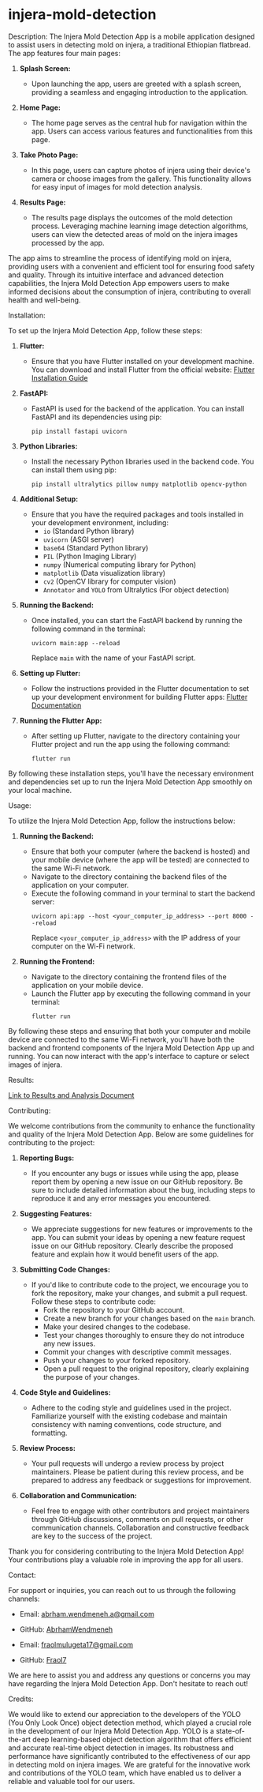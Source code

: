 # injera-mold-detection


Description:
The Injera Mold Detection App is a mobile application designed to assist users in detecting mold on injera, a traditional Ethiopian flatbread. The app features four main pages:

1. **Splash Screen:**
   - Upon launching the app, users are greeted with a splash screen, providing a seamless and engaging introduction to the application.

2. **Home Page:**
   - The home page serves as the central hub for navigation within the app. Users can access various features and functionalities from this page.

3. **Take Photo Page:**
   - In this page, users can capture photos of injera using their device's camera or choose images from the gallery. This functionality allows for easy input of images for mold detection analysis.

4. **Results Page:**
   - The results page displays the outcomes of the mold detection process. Leveraging machine learning image detection algorithms, users can view the detected areas of mold on the injera images processed by the app.

The app aims to streamline the process of identifying mold on injera, providing users with a convenient and efficient tool for ensuring food safety and quality. Through its intuitive interface and advanced detection capabilities, the Injera Mold Detection App empowers users to make informed decisions about the consumption of injera, contributing to overall health and well-being.




Installation:

To set up the Injera Mold Detection App, follow these steps:

1. **Flutter:**
   - Ensure that you have Flutter installed on your development machine. You can download and install Flutter from the official website: [Flutter Installation Guide](https://flutter.dev/docs/get-started/install)

2. **FastAPI:**
   - FastAPI is used for the backend of the application. You can install FastAPI and its dependencies using pip:
     ```
     pip install fastapi uvicorn
     ```

3. **Python Libraries:**
   - Install the necessary Python libraries used in the backend code. You can install them using pip:
     ```
     pip install ultralytics pillow numpy matplotlib opencv-python
     ```

4. **Additional Setup:**
   - Ensure that you have the required packages and tools installed in your development environment, including:
     - `io` (Standard Python library)
     - `uvicorn` (ASGI server)
     - `base64` (Standard Python library)
     - `PIL` (Python Imaging Library)
     - `numpy` (Numerical computing library for Python)
     - `matplotlib` (Data visualization library)
     - `cv2` (OpenCV library for computer vision)
     - `Annotator` and `YOLO` from Ultralytics (For object detection)

5. **Running the Backend:**
   - Once installed, you can start the FastAPI backend by running the following command in the terminal:
     ```
     uvicorn main:app --reload
     ```
     Replace `main` with the name of your FastAPI script.

6. **Setting up Flutter:**
   - Follow the instructions provided in the Flutter documentation to set up your development environment for building Flutter apps: [Flutter Documentation](https://flutter.dev/docs/get-started/install)

7. **Running the Flutter App:**
   - After setting up Flutter, navigate to the directory containing your Flutter project and run the app using the following command:
     ```
     flutter run
     ```

By following these installation steps, you'll have the necessary environment and dependencies set up to run the Injera Mold Detection App smoothly on your local machine.





Usage:

To utilize the Injera Mold Detection App, follow the instructions below:

1. **Running the Backend:**
   - Ensure that both your computer (where the backend is hosted) and your mobile device (where the app will be tested) are connected to the same Wi-Fi network.
   - Navigate to the directory containing the backend files of the application on your computer.
   - Execute the following command in your terminal to start the backend server:
     ```
     uvicorn api:app --host <your_computer_ip_address> --port 8000 --reload
     ```
     Replace `<your_computer_ip_address>` with the IP address of your computer on the Wi-Fi network.

2. **Running the Frontend:**
   - Navigate to the directory containing the frontend files of the application on your mobile device.
   - Launch the Flutter app by executing the following command in your terminal:
     ```
     flutter run
     ```

By following these steps and ensuring that both your computer and mobile device are connected to the same Wi-Fi network, you'll have both the backend and frontend components of the Injera Mold Detection App up and running. You can now interact with the app's interface to capture or select images of injera.


Results:

[Link to Results and Analysis Document](https://gamma.app/docs/Members-oil0fivp38dv9en?mode=doc)



Contributing:

We welcome contributions from the community to enhance the functionality and quality of the Injera Mold Detection App. Below are some guidelines for contributing to the project:

1. **Reporting Bugs:**
   - If you encounter any bugs or issues while using the app, please report them by opening a new issue on our GitHub repository. Be sure to include detailed information about the bug, including steps to reproduce it and any error messages you encountered.

2. **Suggesting Features:**
   - We appreciate suggestions for new features or improvements to the app. You can submit your ideas by opening a new feature request issue on our GitHub repository. Clearly describe the proposed feature and explain how it would benefit users of the app.

3. **Submitting Code Changes:**
   - If you'd like to contribute code to the project, we encourage you to fork the repository, make your changes, and submit a pull request. Follow these steps to contribute code:
     - Fork the repository to your GitHub account.
     - Create a new branch for your changes based on the `main` branch.
     - Make your desired changes to the codebase.
     - Test your changes thoroughly to ensure they do not introduce any new issues.
     - Commit your changes with descriptive commit messages.
     - Push your changes to your forked repository.
     - Open a pull request to the original repository, clearly explaining the purpose of your changes.

4. **Code Style and Guidelines:**
   - Adhere to the coding style and guidelines used in the project. Familiarize yourself with the existing codebase and maintain consistency with naming conventions, code structure, and formatting.

5. **Review Process:**
   - Your pull requests will undergo a review process by project maintainers. Please be patient during this review process, and be prepared to address any feedback or suggestions for improvement.

6. **Collaboration and Communication:**
   - Feel free to engage with other contributors and project maintainers through GitHub discussions, comments on pull requests, or other communication channels. Collaboration and constructive feedback are key to the success of the project.

Thank you for considering contributing to the Injera Mold Detection App! Your contributions play a valuable role in improving the app for all users.



Contact:

For support or inquiries, you can reach out to us through the following channels:

- Email: [abrham.wendmeneh.a@gmail.com](mailto:abrham.wendmeneh.a@gmail.com)
- GitHub: [AbrhamWendmeneh](https://github.com//AbrhamWendmeneh//)

- Email: [fraolmulugeta17@gmail.com](mailto:fraolmulugeta17@gmail.com)
- GitHub: [Fraol7](https://github.com//Fraol7//)

We are here to assist you and address any questions or concerns you may have regarding the Injera Mold Detection App. Don't hesitate to reach out!



Credits:

We would like to extend our appreciation to the developers of the YOLO (You Only Look Once) object detection method, which played a crucial role in the development of our Injera Mold Detection App. YOLO is a state-of-the-art deep learning-based object detection algorithm that offers efficient and accurate real-time object detection in images. Its robustness and performance have significantly contributed to the effectiveness of our app in detecting mold on injera images. We are grateful for the innovative work and contributions of the YOLO team, which have enabled us to deliver a reliable and valuable tool for our users.